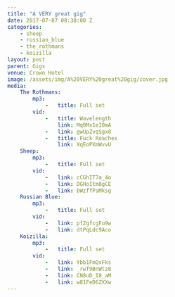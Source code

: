 ```yaml
---
title: "A VERY great gig"
date: 2017-07-07 08:30:00 Z
categories:
    - sheep
    - russian_blue
    - the_rothmans
    - koizilla
layout: post
parent: Gigs
venue: Crown Hotel
image: /assets/img/A%20VERY%20great%20gig/cover.jpg
media:
    The Rothmans:
        mp3:
            -   title: Full set
        vid:
            -   title: Wavelength
                link: Mq0Mx1eI0mA
            -   link: gwUpZvqSgx8
            -   title: Fuck Roaches
                link: XqEoPXmWvvU
    Sheep:
        mp3:
            -   title: Full set
        vid:
            -   link: cCGhIT7a_4o
            -   link: DGHoItm8gCE
            -   link: bWzffPaMksg
    Russian Blue:
        mp3:
            -   title: Full set
        vid:
            -   link: pfZgfcgFu9w
            -   link: dtPqLdc9Aco
    Koizilla:
        mp3:
            -   title: Full set
        vid:
            -   link: Ybb1FmQvFks
            -   link: _rwf9BnWtz8
            -   link: CN8uD_I8_aM
            -   link: w81FeD6ZXXw
---
```



